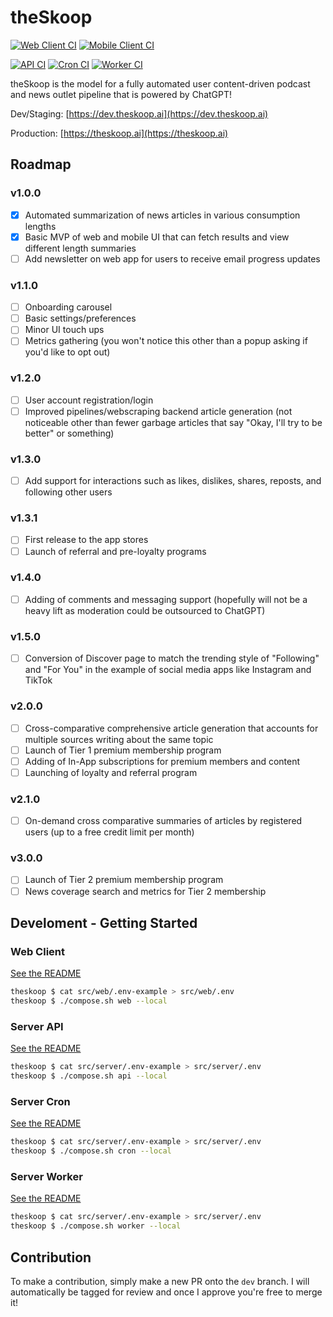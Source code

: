 # theSkoop

[![Web Client CI](https://github.com/NoodleOfDeath/theskoop/actions/workflows/web-ci.yaml/badge.svg)](https://github.com/NoodleOfDeath/theskoop/actions/workflows/web-ci.yaml)
[![Mobile Client CI](https://github.com/NoodleOfDeath/theskoop/actions/workflows/mobile-ci.yaml/badge.svg)](https://github.com/NoodleOfDeath/theskoop/actions/workflows/mobile-ci.yaml)

[![API CI](https://github.com/NoodleOfDeath/theskoop/actions/workflows/api-ci.yaml/badge.svg)](https://github.com/NoodleOfDeath/theskoop/actions/workflows/api-ci.yaml)
[![Cron CI](https://github.com/NoodleOfDeath/theskoop/actions/workflows/cron-ci.yaml/badge.svg)](https://github.com/NoodleOfDeath/theskoop/actions/workflows/cron-ci.yaml)
[![Worker CI](https://github.com/NoodleOfDeath/theskoop/actions/workflows/worker-ci.yaml/badge.svg)](https://github.com/NoodleOfDeath/theskoop/actions/workflows/worker-ci.yaml)

theSkoop is the model for a fully automated user content-driven podcast and news outlet pipeline that is powered by ChatGPT!

Dev/Staging: [https://dev.theskoop.ai](https://dev.theskoop.ai)

Production: [https://theskoop.ai](https://theskoop.ai)

## Roadmap

### v1.0.0

- [x] Automated summarization of news articles in various consumption lengths
- [x] Basic MVP of web and mobile UI that can fetch results and view different length summaries
- [ ] Add newsletter on web app for users to receive email progress updates

### v1.1.0

- [ ] Onboarding carousel
- [ ] Basic settings/preferences
- [ ] Minor UI touch ups
- [ ] Metrics gathering (you won't notice this other than a popup asking if you'd like to opt out)

### v1.2.0

- [ ] User account registration/login
- [ ] Improved pipelines/webscraping backend article generation (not noticeable other than fewer garbage articles that say "Okay, I'll try to be better" or something)

### v1.3.0

- [ ] Add support for interactions such as likes, dislikes, shares, reposts, and following other users

### v1.3.1

- [ ] First release to the app stores
- [ ] Launch of referral and pre-loyalty programs

### v1.4.0

- [ ] Adding of comments and messaging support (hopefully will not be a heavy lift as moderation could be outsourced to ChatGPT)

### v1.5.0

- [ ] Conversion of Discover page to match the trending style of "Following" and "For You" in the example of social media apps like Instagram and TikTok

### v2.0.0

- [ ] Cross-comparative comprehensive article generation that accounts for multiple sources writing about the same topic
- [ ] Launch of Tier 1 premium membership program
- [ ] Adding of In-App subscriptions for premium members and content
- [ ] Launching of loyalty and referral program

### v2.1.0

- [ ] On-demand cross comparative summaries of articles by registered users (up to a free credit limit per month)

### v3.0.0

- [ ] Launch of Tier 2 premium membership program
- [ ] News coverage search and metrics for Tier 2 membership

## Develoment - Getting Started

### Web Client

[See the README](src/web/README.md)

```bash
theskoop $ cat src/web/.env-example > src/web/.env
theskoop $ ./compose.sh web --local
```

### Server API

[See the README](src/server/README.md)

```bash
theskoop $ cat src/server/.env-example > src/server/.env
theskoop $ ./compose.sh api --local
```

### Server Cron

[See the README](src/server/README.md)

```bash
theskoop $ cat src/server/.env-example > src/server/.env
theskoop $ ./compose.sh cron --local
```

### Server Worker

[See the README](src/server/README.md)

```bash
theskoop $ cat src/server/.env-example > src/server/.env
theskoop $ ./compose.sh worker --local
```

## Contribution

To make a contribution, simply make a new PR onto the `dev` branch. I will automatically be tagged for review and once I approve you're free to merge it!
